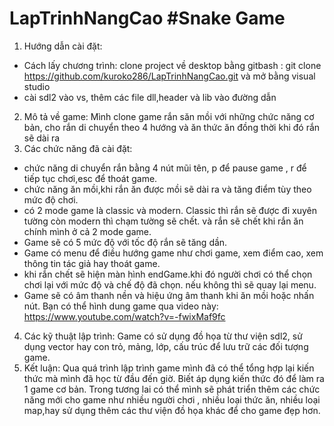 # LapTrinhNangCao  #Snake Game
1. Hướng dẫn cài đặt:
  * Cách lấy chương trình: clone project về desktop bằng gitbash : git clone https://github.com/kuroko286/LapTrinhNangCao.git và mở bằng visual studio
  * cài sdl2 vào vs, thêm các file dll,header và lib vào đường dẫn
2. Mô tả về game:
  Mình clone game rắn săn mồi với những chức năng cơ bản, cho rắn di chuyển theo 4 hướng và ăn thức ăn đồng thời khi đó rắn sẽ dài ra 
3. Các chức năng đã cài đặt:
  - chức năng di chuyển rắn bằng 4 nút mũi tên, p để pause game , r để tiếp tục chơi,esc để thoát game.
  - chức năng ăn mồi,khi rắn ăn được mồi sẽ dài ra và tăng điểm tùy theo mức độ chơi.
  - có 2 mode game là classic và modern. Classic thì rắn sẽ được đi xuyên tường còn modern thì chạm tường sẽ chết. và rắn sẽ chết khi rắn ăn chính mình ở cả 2 mode game.
  - Game sẽ có 5 mức độ với tốc độ rắn sẽ tăng dần.
  - Game có menu để điều hướng game như chơi game, xem điểm cao, xem thông tin tác giả hay thoát game.
  - khi rắn chết sẽ hiện màn hình endGame.khi đó người chơi có thể chọn chơi lại với mức độ và chế độ đã chọn. nếu không thì sẽ quay lại menu.
  - Game sẽ có âm thanh nền và hiệu ứng âm thanh khi ăn mồi hoặc nhấn nút.
   Bạn có thể hình dung game qua video này: https://www.youtube.com/watch?v=-fwixMaf9fc
 4. Các kỹ thuật lập trình:
   Game có sử dụng đồ họa từ thư viện sdl2, sử dụng vector hay con trỏ, mảng, lớp, cấu trúc để lưu trữ các đối tượng game.
  5. Kết luận:
    Qua quá trình lập trình game mình đã có thể tổng hợp lại kiến thức mà mình đã học từ đầu đến giờ. Biết áp dụng kiến thức đó để làm ra 1 game cơ bản.
    Trong tương lai có thể mình sẽ phát triển thêm các chức năng mới cho game như nhiều người chơi , nhiều loại thức ăn, nhiều loại map,hay sử dụng thêm các thư viện đồ họa khác để cho game đẹp hơn.
